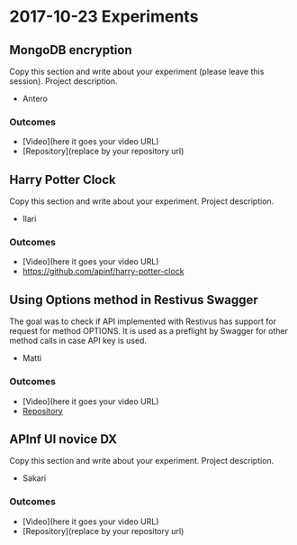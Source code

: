 # 2017-10-23 Experiments

## MongoDB encryption

Copy this section and write about your experiment (please leave this session).
Project description.

* Antero

### Outcomes

- [Video](here it goes your video URL)
- [Repository](replace by your repository url)

## Harry Potter Clock

Copy this section and write about your experiment.
Project description.

* Ilari

### Outcomes

- [Video](here it goes your video URL)
- https://github.com/apinf/harry-potter-clock

## Using Options method in Restivus Swagger

The goal was to check if API implemented with Restivus has support for request for method OPTIONS. It is used as a preflight by Swagger for other method calls in case API key is used. 

* Matti

### Outcomes

- [Video](here it goes your video URL)
- [Repository](https://github.com/apinf/experimentation-mondays/issues/24)

## APInf UI novice DX

Copy this section and write about your experiment.
Project description.

* Sakari

### Outcomes

- [Video](here it goes your video URL)
- [Repository](replace by your repository url)
